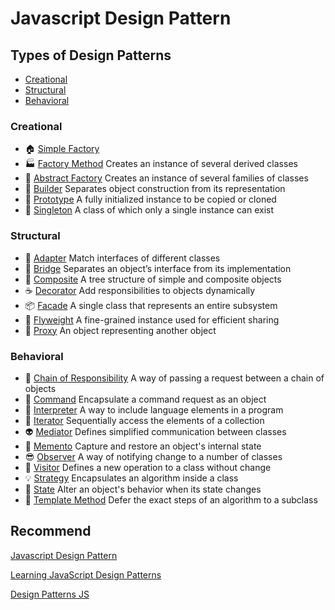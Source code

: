 # Javascript Design Pattern

## Types of Design Patterns

- [Creational](#creational)
- [Structural](#structural)
- [Behavioral](#behavioral)

### Creational

- 🏠 [Simple Factory](creational/simple-factory/README.md)
- 🏭 [Factory Method](creational/factory-method/README.md) Creates an instance of several derived classes
- 🔨 [Abstract Factory](creational/abstract-factory/README.md) Creates an instance of several families of classes
- 👷 [Builder](creational/builder/README.md) Separates object construction from its representation
- 🐑 [Prototype](creational/simple-factory/README.md) A fully initialized instance to be copied or cloned
- 💫 [Singleton](creational/simple-factory/README.md) A class of which only a single instance can exist

### Structural

- 🔌 [Adapter](structural/adapter/README.md) Match interfaces of different classes
- 🚡 [Bridge](structural/bridge/README.md) Separates an object’s interface from its implementation
- 🌿 [Composite](structural/composite/README.md) A tree structure of simple and composite objects
- ☕ [Decorator](structural/decorator/README.md) Add responsibilities to objects dynamically
- 📦 [Facade](structural/facade/README.md) A single class that represents an entire subsystem
- 🍃 [Flyweight](structural/flyweight/README.md) A fine-grained instance used for efficient sharing
- 🤗 [Proxy](structural/proxy/README.md) An object representing another object

### Behavioral

- 🔗 [Chain of Responsibility](behavioral/chain-of-responsibility/README.md) A way of passing a request between a chain of objects
- 👮 [Command](behavioral/command/README.md) Encapsulate a command request as an object
- 💁 [Interpreter](behavioral/interpreter/README.md) A way to include language elements in a program
- 👯 [Iterator](behavioral/iterator/README.md) Sequentially access the elements of a collection
- 👽 [Mediator](behavioral/mediator/README.md) Defines simplified communication between classes
- 💾 [Memento](behavioral/memento/README.md) Capture and restore an object's internal state
- 😎 [Observer](behavioral/observer/README.md) A way of notifying change to a number of classes
- 🏃 [Visitor](behavioral/visitor/README.md) Defines a new operation to a class without change
- 💡 [Strategy](behavioral/strategy/README.md) Encapsulates an algorithm inside a class
- 💢 [State](behavioral/state/README.md) Alter an object's behavior when its state changes
- 📒 [Template Method](behavioral/template-method/README.md) Defer the exact steps of an algorithm to a subclass

## Recommend

[Javascript Design Pattern](https://www.dofactory.com/javascript/design-patterns)

[Learning JavaScript Design Patterns](https://addyosmani.com/resources/essentialjsdesignpatterns/book/)

[Design Patterns JS](https://github.com/fbeline/Design-Patterns-JS)
